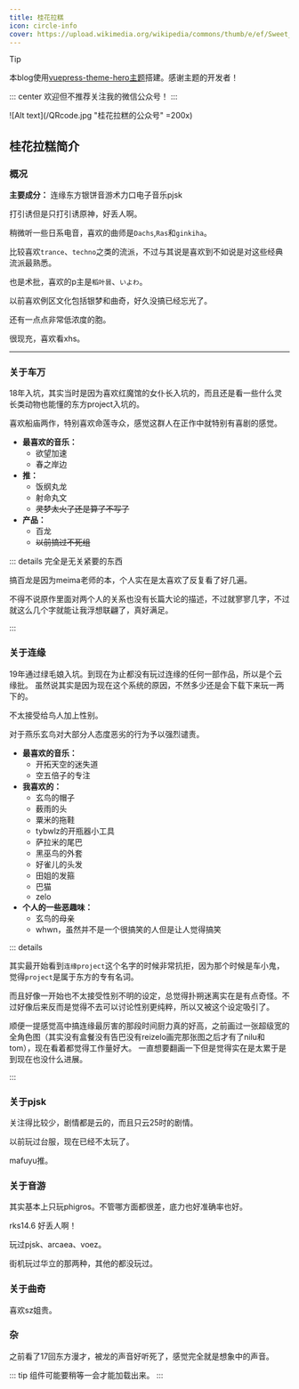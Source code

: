 ```yaml
---
title: 桂花拉糕
icon: circle-info
cover: https://upload.wikimedia.org/wikipedia/commons/thumb/e/ef/Sweet_Tea_Olive_Cake.jpg/1920px-Sweet_Tea_Olive_Cake.jpg
---
```


> [!tip]
> 本blog使用[vuepress-theme-hero主题](https://theme-hope.vuejs.press/zh/)搭建。感谢主题的开发者！

::: center
欢迎但不推荐关注我的微信公众号！
:::

![Alt text](/QRcode.jpg "桂花拉糕的公众号" =200x)

## 桂花拉糕简介

### 概况

**主要成分：** 连缘东方银饼音游术力口电子音乐pjsk

打引诱但是只打引诱原神，好丢人啊。

稍微听一些日系电音，喜欢的曲师是`Dachs`,`Ras`和`ginkiha`。

比较喜欢`trance`、`techno`之类的流派，不过与其说是喜欢到不如说是对这些经典流派最熟悉。

也是术批，喜欢的p主是`稻叶昙`、`いよわ`。

以前喜欢例区文化包括银梦和曲奇，好久没搞已经忘光了。

还有一点点非常低浓度的胞。

很现充，喜欢看xhs。

---

### 关于车万
18年入坑，其实当时是因为喜欢红魔馆的女仆长入坑的，而且还是看一些什么灵长类动物也能懂的东方project入坑的。

喜欢船庙两作，特别喜欢命莲寺众，感觉这群人在正作中就特别有喜剧的感觉。

- **最喜欢的音乐：** 
  - 欲望加速
  - 春之岸边
- **推：** 
  - 饭纲丸龙 
  - 射命丸文 
  - ~~灵梦太火了还是算了不写了~~
- **产品：** 
  - 百龙 
  - ~~以前搞过不死组~~

::: details 完全是无关紧要的东西

搞百龙是因为meima老师的本，个人实在是太喜欢了反复看了好几遍。

不得不说原作里面对两个人的关系也没有长篇大论的描述，不过就寥寥几字，不过就这么几个字就能让我浮想联翩了，真好满足。

:::

### 关于连缘

19年通过绿毛娘入坑。到现在为止都没有玩过连缘的任何一部作品，所以是个云缘批。
虽然说其实是因为现在这个系统的原因，不然多少还是会下载下来玩一两下的。

不太接受给鸟人加上性别。

对于燕乐玄鸟对大部分人态度恶劣的行为予以强烈谴责。

- **最喜欢的音乐：** 
  - 开拓天空的迷失道
  - 空五倍子的专注
- **我喜欢的：**
  - 玄鸟的帽子
  - 薮雨的头
  - 粟米的拖鞋
  - tybwlz的开瓶器小工具
  - 萨拉米的尾巴
  - 黑巫鸟的外套
  - 好雀儿的头发
  - 田姐的发箍
  - 巴猫
  - zelo
- **个人的一些恶趣味：**
  - 玄鸟的母亲
  - whwn，虽然并不是一个很搞笑的人但是让人觉得搞笑

::: details

其实最开始看到`连缘project`这个名字的时候非常抗拒，因为那个时候是车小鬼，觉得`project`是属于东方的专有名词。

而且好像一开始也不太接受性别不明的设定，总觉得扑朔迷离实在是有点奇怪。不过好像后来反而是觉得不去可以讨论性别更纯粹，所以又被这个设定吸引了。

顺便一提感觉高中搞连缘最厉害的那段时间厨力真的好高，之前画过一张超级宽的全角色图（其实没有盒餐没有告巴没有reizelo画完那张图之后才有了nilu和tom），现在看着都觉得工作量好大。
一直想要翻画一下但是觉得实在是太累于是到现在也没什么进展。

:::

### 关于pjsk
关注得比较少，剧情都是云的，而且只云25时的剧情。

以前玩过台服，现在已经不太玩了。

mafuyu推。
### 关于音游
其实基本上只玩phigros。不管哪方面都很差，底力也好准确率也好。

rks14.6 好丢人啊！

玩过pjsk、arcaea、voez。

街机玩过华立的那两种，其他的都没玩过。


### 关于曲奇
喜欢sz姐贵。

### 杂
之前看了17回东方漫才，被龙的声音好听死了，感觉完全就是想象中的声音。

::: tip
组件可能要稍等一会才能加载出来。
:::

<BiliBili bvid="BV1T94y1q7kX" />